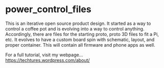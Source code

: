 # power_control_files
This is an iterative open source product design. It started as a way to control a coffee pot and
is evolving into a way to control anything. Accordingly, there are files for the starting proto,
proto 3D files to fit a Pi, etc. It evolves to have a custom board spin with schematic, layout,
and proper container. This will contain all firmware and phone apps as well.

For a full tutorial, visit my webpage...
https://techtures.wordpress.com/about/
